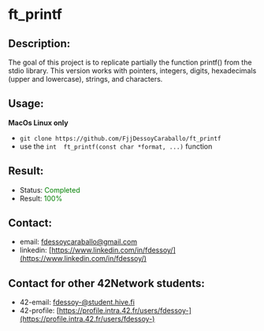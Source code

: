 # ft_printf
## Description:
The goal of this project is to replicate partially the function printf() from the stdio library. This version works with pointers, integers, digits, hexadecimals (upper and lowercase), strings, and characters.

## Usage:
**MacOs Linux only**
- `git clone https://github.com/FjjDessoyCaraballo/ft_printf`
- use the `int	ft_printf(const char *format, ...)` function

## Result:
- Status: <span style="color:green">Completed</span>
- Result: <span style="color:green">100%</span>

## Contact:
- email: fdessoycaraballo@gmail.com
- linkedin: [https://www.linkedin.com/in/fdessoy/](https://www.linkedin.com/in/fdessoy/)

## Contact for other 42Network students: 
- 42-email: fdessoy-@student.hive.fi
- 42-profile: [https://profile.intra.42.fr/users/fdessoy-](https://profile.intra.42.fr/users/fdessoy-)
